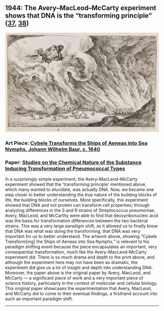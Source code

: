 ## 1944: The Avery–MacLeod–McCarty experiment shows that DNA is the “transforming principle” ([37](https://www.genome.gov/25520250/online-education-kit-1944-dna-is-transforming-principle#:~:text=Oswald%20Avery%2C%20Colin%20MacLeod%2C%20and,the%20chemical%20nature%20of%20genes.), [38](https://dnalc.cshl.edu/view/15674-Oswald-Avery-c-1930-.html))

![pic](/images/1944.jpg)

### Art Piece: [Cybele Transforms the Ships of Aeneas into Sea Nymphs, Johann Wilhelm Baur, c. 1640](https://harvardartmuseums.org/collections/object/92828?position=108)

### Paper: [Studies on the Chemical Nature of the Substance Inducing Transformation of Pneumococcal Types](https://pubmed.ncbi.nlm.nih.gov/19871359/)

In a surprisingly simple experiment, the Avery–MacLeod–McCarty experiment showed that the ‘transforming principle’ mentioned above, which many wanted to elucidate, was actually DNA. Now, we became one step closer to better understanding the true nature of the building blocks of life, the building blocks of ourselves. More specifically, this experiment showed that DNA and not protein can transform cell properties; through analyzing differences in the S and R strains of Streptococcus pneumoniae, Avery, MacLeod, and McCarthy were able to find that deoxyribonucleic acid was the basis for transformation differences between the two bacterial strains. This was a very large paradigm shift, as it allowed us to finally know that DNA was what was doing the transforming, that DNA was very important for us to better understand. The artwork above, showing “Cybele Transform[ing] the Ships of Aeneas into Sea Nymphs,” is relevant to his paradigm shifting event because the piece encapsulates an important, very consequential transformation, much like the Avery–MacLeod–McCarty experiment did. There is so much drama and depth to the print above, and although the experiment here may not have been as dramatic, the experiment did give us a lot of insight and depth into understanding DNA. Moreover, the paper above is the original paper by Avery, MacLeod, and McCarty — a significant piece of work and a very important piece of science history, particularly in the context of molecular and cellular biology. This original paper showcases the experimentation that Avery, MacLeod, and McCarty did to come to their eventual findings, a firsthand account into such an important paradigm shift. 

***

